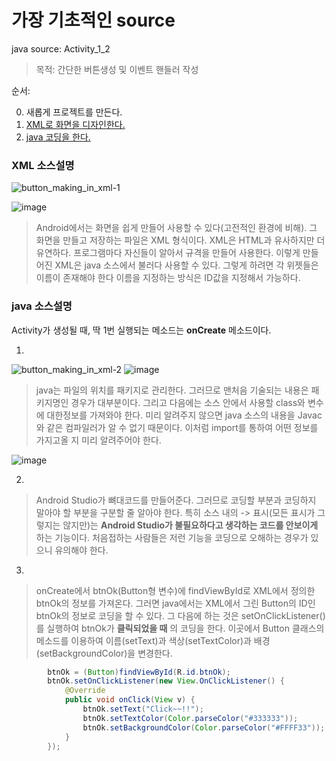 #  가장 기초적인 source
java source: Activity_1_2
> 목적: 간단한 버튼생성 및 이벤트 핸들러 작성

순서:

0. 새롭게 프로젝트를 만든다.
1. [XML로 화면을 디자인한다.](/app/src/main/res/layout/activity_1_2.xml) 
2. [java 코딩을 한다.](/app/src/main/java/com/example/snake/androjavaexample/day3/Activity_1_2.java) 

### XML 소스설명

![button_making_in_xml-1](https://user-images.githubusercontent.com/12086377/27162063-0a836da6-51ba-11e7-8679-b87a261a4ffc.gif)

![image](https://user-images.githubusercontent.com/12086377/27161424-4bff8836-51b6-11e7-9d23-cc4f02b493f9.png)

> Android에서는 화면을 쉽게 만들어 사용할 수 있다(고전적인 환경에 비해). 그 화면을 만들고 저장하는 파일은 XML 형식이다. XML은 HTML과 유사하지만 더 유연하다. 프로그램마다 자신들이 알아서 규격을 만들어 사용한다. 이렇게 만들어진 XML은 java 소스에서 불러다 사용할 수 있다. 그렇게 하려면 각 위젯들은 이름이 존재해야 한다 이름을 지정하는 방식은 ID값을 지정해서 가능하다.

### java 소스설명
Activity가 생성될 때, 딱 1번 실행되는 메소드는 **onCreate** 메소드이다.

1.

![button_making_in_xml-2](https://user-images.githubusercontent.com/12086377/27162102-3afb4486-51ba-11e7-89ba-f0594331e25f.gif)
![image](https://user-images.githubusercontent.com/12086377/27160504-c38c61e6-51af-11e7-807e-cce941aadbff.png)

> java는 파일의 위치를 패키지로 관리한다. 그러므로 맨처음 기술되는 내용은 패키지명인 경우가 대부분이다. 그리고 다음에는 소스 안에서 사용할 class와 변수에 대한정보를 가져와야 한다. 미리 알려주지 않으면 java 소스의 내용을 Javac와 같은 컴파일러가 알 수 없기 때문이다. 이처럼 import를 통하여 어떤 정보를 가지고올 지 미리 알려주어야 한다.

![image](https://user-images.githubusercontent.com/12086377/27160982-21722374-51b3-11e7-8f81-ca15d786965f.png)

2.
> Android Studio가 뼈대코드를 만들어준다. 그러므로 코딩할 부분과 코딩하지 말아야 할 부분을 구분할 줄 알아야 한다.
특히 소스 내의 -> 표시(모든 표시가 그렇지는 않지만)는
**Android Studio가 불필요하다고 생각하는 코드를 안보이게** 하는 기능이다.
처음접하는 사람들은 저런 기능을 코딩으로 오해하는 경우가 있으니 유의해야 한다.


3.
> onCreate에서 btnOk(Button형 변수)에 findViewById로 XML에서 정의한 btnOk의 정보를 가져온다.
그러면 java에서는 XML에서 그린 Button의 ID인 btnOk의 정보로 코딩을 할 수 있다. 그 다음에 하는
것은 setOnClickListener()를 실행하여 btnOk가 **클릭되었을 때** 의 코딩을 한다. 이곳에서 Button 클래스의
메소드를 이용하여 이름(setText)과 색상(setTextColor)과 배경(setBackgroundColor)을 변경한다.

~~~java
        btnOk = (Button)findViewById(R.id.btnOk);
        btnOk.setOnClickListener(new View.OnClickListener() {
            @Override
            public void onClick(View v) {
                btnOk.setText("Click~~!!");
                btnOk.setTextColor(Color.parseColor("#333333"));
                btnOk.setBackgroundColor(Color.parseColor("#FFFF33"));
            }
        });
~~~
